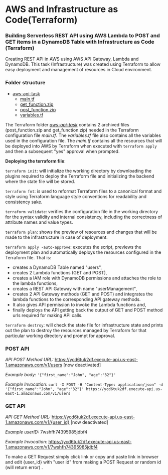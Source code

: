 # AWS and Infrastructure as Code(Terraform)
### **Building Serverless REST API using AWS Lambda to POST and GET items in a DynamoDB Table with Infrastructure as Code (Terraform)**
Creating REST API in AWS using AWS API Gateway, Lambda and DynamoDB. This task (Infrastructure) was created using Terraform to allow easy deployment and management of resources in Cloud environment.

### **Folder structure**
* [aws-api-task](aws-api-gateway/aws_api_task/)
    * [main.tf](aws-api-gateway/aws_api_task/main.tf)
    * [get_function.zip](aws-api-gateway/aws_api_task/get_function.zip)
    * [post_function.zip](aws-api-gateway/aws_api_task/post_function.zip)
    * [variables.tf](aws-api-gateway/aws_api_task/variables.tf)

The Terraform folder [_aws-api-task_](/aws-api-gateway/aws_api_task/) contains 2 archived files (post_function.zip and get_function.zip) needed in the Terraform configuration file _main.tf_. The _variables.tf_ file also contains all the variables used in the configuration file. The _main.tf_ contains all the resources that will be deployed into AWS by Terraform when executed with `terraform apply` and then a subsequent "yes" approval when prompted.

**Deploying the terraform file**: 

`terraform init`: will initialize  the working directory by downloading the plugins required to deploy the Terraform file and initializing the backend where the state file will be stored.

`terraform fmt`: is used to reformat Terraform files to a canonical format and style using Terraform language style conventions for readability and consistency sake.

`terraform validate`: verifies the configuration file in the working directory for the syntax validity and internal consistency, including the correctness of attribute names and value types.

`terraform plan`: shows the preview of resources and changes that will be made to the infrastructure in case of deployment.

`terraform apply -auto-approve`: executes the script, previews the deployment plan and automatically deploys the resources configured in the Terraform file. That is:
- creates a DynamoDB Table named "users", 
- creates 2 Lambda functions (GET and POST), 
- creates a IAM role with DynamoDB permissions and attaches the role to the lambda functions, 
- creates a REST API Gateway with name "userManagement", 
- creates 2 API Gateway methods (GET and POST) and integrates the lambda functions to the corresponding API gateway methods. 
- It also gives API permission to invoke the Lambda functions and, 
- finally deploys the API getting back the output of GET and POST method urls required for making API calls.

`terraform destroy`: will check the state file for infrastructure state and prints out the plan to destroy the resources managed by Terraform for that particular working directory and prompt for approval.

### **POST API**
*API POST Method URL:* https://ycd6tuk2df.execute-api.us-east-1.amazonaws.com/v1/users [now deactivated]

*Example body:* `'{"first_name":"John", "age":"32"}'`

*Example Invocation:* 
```curl -X POST -H "Content-Type: application/json" -d '{"first_name":"John", "age":"32"}' https://ycd6tuk2df.execute-api.us-east-1.amazonaws.com/v1/users```

### **GET API**
*API GET Method URL:* https://ycd6tuk2df.execute-api.us-east-1.amazonaws.com/v1/{user_id} [now deactivated]

*Example userID:* 7wshfh74395985jdbf4

*Example Invocation:* https://ycd6tuk2df.execute-api.us-east-1.amazonaws.com/v1/7wshfh74395985jdbf4

To make a GET Request simply click link or copy and paste link in browser and edit {user_id} with "user id" from making a POST Request or random id (will return error) .